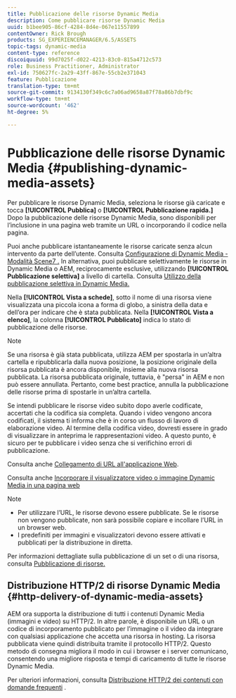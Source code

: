 ```yaml
---
title: Pubblicazione delle risorse Dynamic Media
description: Come pubblicare risorse Dynamic Media
uuid: b1bee905-86cf-4284-8d4e-067e11557899
contentOwner: Rick Brough
products: SG_EXPERIENCEMANAGER/6.5/ASSETS
topic-tags: dynamic-media
content-type: reference
discoiquuid: 99d7025f-d022-4213-83c0-815a4712c573
role: Business Practitioner, Administrator
exl-id: 750627fc-2a29-43ff-867e-55cb2e371043
feature: Pubblicazione
translation-type: tm+mt
source-git-commit: 9134130f349c6c7a06ad9658a87f78a86b7dbf9c
workflow-type: tm+mt
source-wordcount: '462'
ht-degree: 5%

---
```


# Pubblicazione delle risorse Dynamic Media {#publishing-dynamic-media-assets}

Per pubblicare le risorse Dynamic Media, seleziona le risorse già caricate e tocca **[!UICONTROL Pubblica]** o **[!UICONTROL Pubblicazione rapida.]** Dopo la pubblicazione delle risorse Dynamic Media, sono disponibili per l’inclusione in una pagina web tramite un URL o incorporando il codice nella pagina.

Puoi anche pubblicare istantaneamente le risorse caricate senza alcun intervento da parte dell’utente. Consulta [Configurazione di Dynamic Media - Modalità Scene7 .](config-dms7.md)
In alternativa, puoi pubblicare selettivamente le risorse in Dynamic Media o AEM, reciprocamente esclusive, utilizzando  **[!UICONTROL Pubblicazione selettiva]** a livello di cartella. Consulta [Utilizzo della pubblicazione selettiva in Dynamic Media.](/help/assets/selective-publishing.md)

Nella **[!UICONTROL Vista a schede]**, sotto il nome di una risorsa viene visualizzata una piccola icona a forma di globo, a sinistra della data e dell’ora per indicare che è stata pubblicata. Nella **[!UICONTROL Vista a elenco]**, la colonna **[!UICONTROL Pubblicato]** indica lo stato di pubblicazione delle risorse.

>[!NOTE]
>
>Se una risorsa è già stata pubblicata, utilizza AEM per spostarla in un’altra cartella e ripubblicarla dalla nuova posizione, la posizione originale della risorsa pubblicata è ancora disponibile, insieme alla nuova risorsa pubblicata. La risorsa pubblicata originale, tuttavia, è &quot;persa&quot; in AEM e non può essere annullata. Pertanto, come best practice, annulla la pubblicazione delle risorse prima di spostarle in un’altra cartella.

Se intendi pubblicare le risorse video subito dopo averle codificate, accertati che la codifica sia completa. Quando i video vengono ancora codificati, il sistema ti informa che è in corso un flusso di lavoro di elaborazione video. Al termine della codifica video, dovresti essere in grado di visualizzare in anteprima le rappresentazioni video. A questo punto, è sicuro per te pubblicare i video senza che si verifichino errori di pubblicazione.

Consulta anche [Collegamento di URL all&#39;applicazione Web](linking-urls-to-yourwebapplication.md).

Consulta anche [Incorporare il visualizzatore video o immagine Dynamic Media in una pagina web](embed-code.md)

>[!NOTE]
>
>* Per utilizzare l’URL, le risorse devono essere pubblicate. Se le risorse non vengono pubblicate, non sarà possibile copiare e incollare l’URL in un browser web.
>* I predefiniti per immagini e visualizzatori devono essere attivati e pubblicati per la distribuzione in diretta.

>



Per informazioni dettagliate sulla pubblicazione di un set o di una risorsa, consulta [Pubblicazione di risorse.](manage-assets.md)

## Distribuzione HTTP/2 di risorse Dynamic Media {#http-delivery-of-dynamic-media-assets}

AEM ora supporta la distribuzione di tutti i contenuti Dynamic Media (immagini e video) su HTTP/2. In altre parole, è disponibile un URL o un codice di incorporamento pubblicato per l’immagine o il video da integrare con qualsiasi applicazione che accetta una risorsa in hosting. La risorsa pubblicata viene quindi distribuita tramite il protocollo HTTP/2. Questo metodo di consegna migliora il modo in cui i browser e i server comunicano, consentendo una migliore risposta e tempi di caricamento di tutte le risorse Dynamic Media.

Per ulteriori informazioni, consulta [Distribuzione HTTP/2 dei contenuti con domande frequenti](/help/sites-administering/scene7-http2faq.md) .

